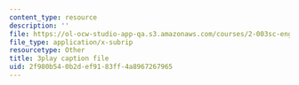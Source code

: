 ```yaml
---
content_type: resource
description: ''
file: https://ol-ocw-studio-app-qa.s3.amazonaws.com/courses/2-003sc-engineering-dynamics-fall-2011/2f980b540b2def9183ff4a8967267965_63sIgMvBuEQ.srt
file_type: application/x-subrip
resourcetype: Other
title: 3play caption file
uid: 2f980b54-0b2d-ef91-83ff-4a8967267965
---
```

